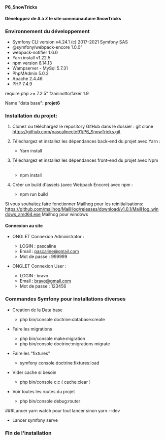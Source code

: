 **P6_SnowTricks** 
#### Développez de A à Z le site communautaire SnowTricks ####

### Environnement du développement ###


<ul>
<li> Symfony CLI version v4.24.1 (c) 2017-2021 Symfony SAS </li>
<li> @symfony/webpack-encore 1.0.0"</li>
<li> webpack-notifier 1.6.0</li>
<li> Yarn install v1.22.5</li>
<li> npm version 6.14.13</li>
<li> Wampserver - MySql 5.7.31 </li>
<li> PhpMAdmin 5.0.2</li>
<li> Apache 2.4.46</li>
<li> PHP 7.4.9</li>


</ul>

 require php >= 7.2.5"
 fzaninotto/faker 1.9

 
 Name "data base": <strong>projet6</strong>
 
 ### Installation du projet: ###
 
 1. Clonez ou téléchargez le repository GitHub dans le dossier :
  git clone https://github.com/pascalinecte91/P6_SnowTricks.git
  
 2. Téléchargez et installez les dépendances back-end du projet avec Yarn :
    - Yarn install
    
 3. Téléchargez et installez les dépendances front-end du projet avec Npm :
    - npm install
    
 4. Créer un build d'assets (avec Webpack Encore) avec npm :
    - npm run build


Si vous souhaitez  faire fonctionner Mailhog pour les reinitialisations:
https://github.com/mailhog/MailHog/releases/download/v1.0.1/MailHog_windows_amd64.exe
Mailhog pour windows
    
 #### Connexion au site ####
- ONGLET  Connexion  Administrator : 
  - LOGIN : pascaline
  - Email : pascaline@gmail.com
  - Mot de passe : 999999
 
- ONGLET  Connexion  User : 
  - LOGIN : bravo
  - Email : bravo@gmail.com
  - Mot de passe : 123456
 
 ### Commandes Symfony pour installations diverses ###
 
 - Creation de la Data base
    - php bin/console doctrine:database:create
 - Faire les migrations
    - php bin/console make:migration
    - php bin/console doctrine:migrations migrate
 - Faire les "fixtures"
    - symfony console doctrine:fixtures:load
 
 - Vider cache si besoin
    - php bin/console c:c   ( cache:clear )
    
 - Voir toutes les routes du projet
    - php bin/console debug:router

###Lancer yarn watch  pour tout lancer sinon yarn --dev
- Lancer symfony serve
    
 ### Fin de l'installation ###
    

